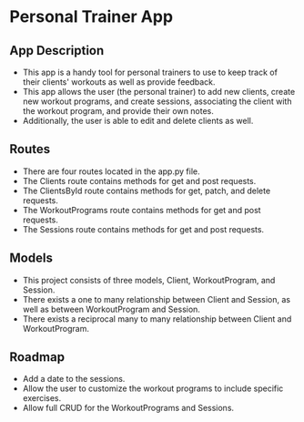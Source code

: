 # Personal Trainer App
## App Description
 - This app is a handy tool for personal trainers to use to keep track of their clients' workouts as well as provide feedback. 
 - This app allows the user (the personal trainer) to add new clients, create new workout programs, and create sessions, associating the client with the workout program, and provide their own notes. 
 - Additionally, the user is able to edit and delete clients as well.

## Routes
- There are four routes located in the app.py file. 
- The Clients route contains methods for get and post requests.
- The ClientsById route contains methods for get, patch, and delete requests.
- The WorkoutPrograms route contains methods for get and post requests.
- The Sessions route contains methods for get and post requests.

## Models
- This project consists of three models, Client, WorkoutProgram, and Session.
- There exists a one to many relationship between Client and Session, as well as between WorkoutProgram and Session.
- There exists a reciprocal many to many relationship between Client and WorkoutProgram.

## Roadmap
- Add a date to the sessions.
- Allow the user to customize the workout programs to include specific exercises.
- Allow full CRUD for the WorkoutPrograms and Sessions.